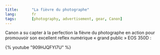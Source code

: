 ```yaml
---
title:      "La fièvre du photographe"
lang:       fr
tags:       [photography, advertisement, gear, Canon]
---
```


Canon a su capter à la perfection la fièvre du photographe en action pour promouvoir son excellent reflex numérique « grand public » EOS 350D :

{% youtube "909HJQFYI7U" %}
